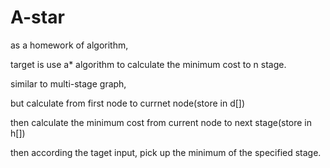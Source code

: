 # A-star

as a homework of algorithm,

target is use a* algorithm to calculate the minimum cost to n stage.

similar to multi-stage graph,

but calculate from first node to currnet node(store in d[])

then calculate the minimum cost from current node to next stage(store in h[])

then according the taget input, pick up the minimum of the specified stage.
